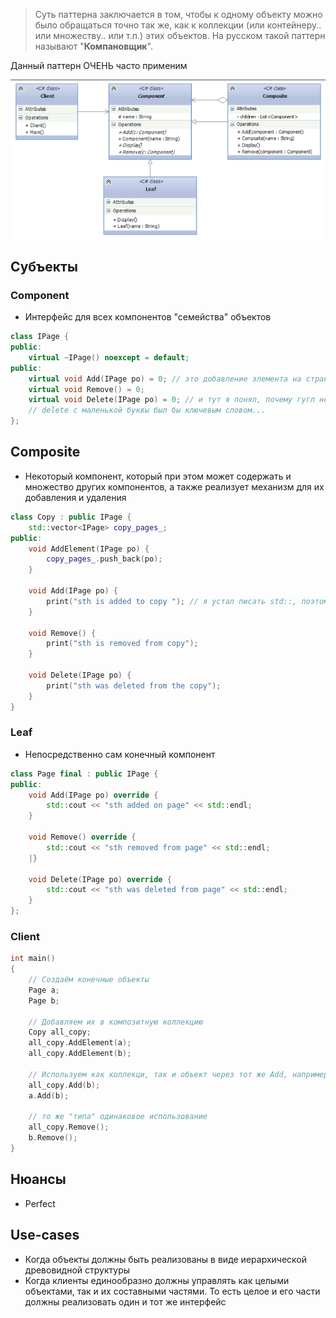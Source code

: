 > Суть паттерна заключается в том, чтобы к одному объекту можно было обращаться точно так же, как к коллекции (или контейнеру.. или множеству.. или т.п.) этих объектов. На русском такой паттерн называют "**Компановщик**".

Данный паттерн ОЧЕНЬ часто применим

![Untitled](image-storage/Untitled%202.png)

## Субъекты

### Component

- Интерфейс для всех компонентов "семейства" объектов

```cpp
class IPage {
public:
	virtual ~IPage() noexcept = default;
public:
	virtual void Add(IPage po) = 0; // это добавление элемента на страницу, а не то, что описывается в Composite
	virtual void Remove() = 0;
	virtual void Delete(IPage po) = 0; // и тут я понял, почему гугл нейминг пишет функции с заглавной буквы
	// delete с маленькой буквы был бы ключевым словом...
};

```

## Composite

- Некоторый компонент, который при этом может содержать и множество других компонентов, а также реализует механизм для их добавления и удаления

```cpp
class Copy : public IPage {
	std::vector<IPage> copy_pages_;
public:
	void AddElement(IPage po) {
		copy_pages_.push_back(po);
	}

	void Add(IPage po) {
		print("sth is added to copy "); // я устал писать std::, поэтому перешёл для удобства на print
	}

	void Remove() {
		print("sth is removed from copy");
	}

	void Delete(IPage po) {
		print("sth was deleted from the copy");
	}
}

```

### Leaf

- Непосредственно сам конечный компонент

```cpp
class Page final : public IPage {
public:
	void Add(IPage po) override {
		std::cout << "sth added on page" << std::endl;
	}

	void Remove() override {
		std::cout << "sth removed from page" << std::endl;
	|}

	void Delete(IPage po) override {
		std::cout << "sth was deleted from page" << std::endl;
	}
};

```

### Client

```cpp
int main()
{
	// Создаём конечные объекты
	Page a;
	Page b;

	// Добавляем их в композитную коллекцию
	Copy all_copy;
	all_copy.AddElement(a);
	all_copy.AddElement(b);

	// Используем как коллекци, так и объект через тот же Add, например
	all_copy.Add(b);
	a.Add(b);

	// то же "типа" одинаковое использование
	all_copy.Remove();
	b.Remove();
}

```

## Нюансы

- Perfect

## Use-cases

- Когда объекты должны быть реализованы в виде иерархической древовидной структуры
- Когда клиенты единообразно должны управлять как целыми объектами, так и их составными частями. То есть целое и его части должны реализовать один и тот же интерфейс